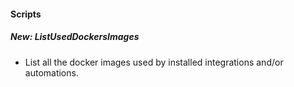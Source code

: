 
#### Scripts
##### New: ListUsedDockersImages
- List all the docker images used by installed integrations and/or automations.
